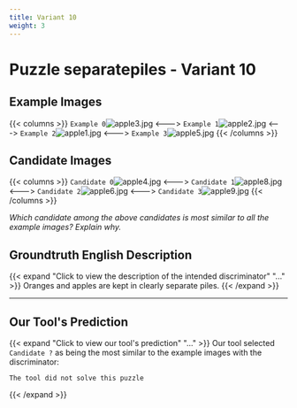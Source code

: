 ```yaml
---
title: Variant 10
weight: 3
---
```


# Puzzle separatepiles - Variant 10

## Example Images
{{< columns >}}
`Example 0`![apple3.jpg](/natscene_data/images/apple3.jpg)
<--->
`Example 1`![apple2.jpg](/natscene_data/images/apple2.jpg)
<--->
`Example 2`![apple1.jpg](/natscene_data/images/apple1.jpg)
<--->
`Example 3`![apple5.jpg](/natscene_data/images/apple5.jpg)
{{< /columns >}}

## Candidate Images
{{< columns >}}
`Candidate 0`![apple4.jpg](/natscene_data/images/apple4.jpg)
<--->
`Candidate 1`![apple8.jpg](/natscene_data/images/apple8.jpg)
<--->
`Candidate 2`![apple6.jpg](/natscene_data/images/apple6.jpg)
<--->
`Candidate 3`![apple9.jpg](/natscene_data/images/apple9.jpg)
{{< /columns >}}

*Which candidate among the above candidates is most similar to all the example images? Explain why.*

## Groundtruth English Description

{{< expand "Click to view the description of the intended discriminator" "..." >}}
Oranges and apples are kept in clearly separate piles.
{{< /expand >}}

---



## Our Tool's Prediction

{{< expand "Click to view our tool's prediction" "..." >}}
Our tool selected `Candidate ?` as being the most similar to the example images with the discriminator:
```plaintext
The tool did not solve this puzzle
```
{{< /expand >}}

